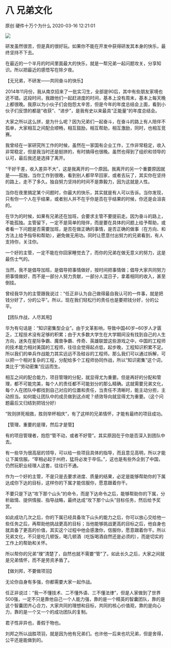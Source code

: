 八 兄弟文化
===================

原创 硬件十万个为什么 2020-03-16 12:21:01

![](http://p3.pstatp.com/large/pgc-image/b5bbfcb329bb4a42bda89b3cc4913f11)

  

研发虽然很苦，但是真的很好玩。如果你不能在开发中获得研发其本身的快乐，最终坚持不下去。

在最近的一个半月的时间里面最大的快乐，就是一帮兄弟一起问题攻关，分享知识。所以把最近的感悟写在除夕夜。

【无兄弟，不研发——共同奋斗的快乐】

2014年11月份，我从南京招来了一批实习生，全部是90后，其中有些朋友家境也还不错。这段时间，我跟他们一起赶进度的时间，基本上没有周末，基本上每天晚上都很晚。我原以为小伙子们会抱怨太辛苦，但是今年的年度总结会上面，看到小伙子们反馈的都是“收获”、“进步”，是我有史以来最具“正能量”的年度总结会。

大家之所以这么拼，是为什么呢？因为兄弟们一起奋斗，在奋斗的路上有人陪伴不孤单，大家相互之间配合顺畅，相互鼓励，相互帮助，相互激励，同时，也相互竞赛。

我曾经在一家研究所工作的时候，虽然在一家国有企业工作，工作非常稳定，收入非常稳定，但是我当时还是挺拼的，有时搞得也很晚。虽然也得到了组织和领导的认可，最后我还是选择了离开。

“干好干差，收入差异不大”，这是我离开的一个原因。我离开的另一个重要原因就是——孤独，当你工作到很晚，看到别人都早早回家，或者去玩了，其实你在坚持的路上，走不了多久。独自努力坚持的时间不是靠毅力，因为这就是人性。

当你在夜里搞定某个问题时，你最大的快乐，其实就是有人可以告诉。当你发现，只有你一个人在乎结果，或者别人并不在乎你是否在乎结果的时候，你还是会沮丧的。

在华为的时候，如果有兄弟还在加班，会要求主管不要提前走。因为奋斗的路上，不能孤独。主管留下，一定不是简单的陪伴，而是要在具体的问题上给予帮助，或者看一下问题是否需要加班，是否在做正确的事情，是否正确的做事（在方向、和方法上给予指导和帮助），避免做无用功。同时让愿意付出努力的兄弟看到，有人支持你，关注你。

一个好的主管，一定不能在你回家睡觉去了，而你的兄弟在做无意义的努力，这是最伤士气的。

当然，我不是倡导加班，是倡导把事情做好，按时间把事情做；倡导大家共同努力把事情做好，而不是一部分人努力贡献，一部分人混日子，拿着相同的收入，甚至倒挂。

曾经我华为的主管跟我说过：“任正非认为自己做得最自我认可的一件事，就是把钱分好了，分的公平”。所以，现在我们轻松行的责任也是要把钱分好，分的公平。

【团队作战，人尽其用】

华为有句话是：“知识密集型企业”。由于文革影响，导致中国40岁~60岁人才匮乏，工程技术没有足够的积累；由于大多数大学生在大学期间没有找到自己的人生方向，迷失在星际争霸、魔兽争霸、传奇、英雄联盟这些游戏之中，中国的工程师的技术能力相对美国的工程师，往往会觉得起点低，起步晚，工程知识积累不足。所以我们的单兵作战能力其实远远不及硅谷的工程师。那么我们可以通过拆解，可以把一个相对复杂的工程，分配给多个工程师协同作战，所以“知识密集”这个词，类比于“劳动密集”应运而生。

相互之间的配合能力，项目管理的分配，就显得尤为重要。但是再好的分配和管理，都不可能完美，每个人的责任都不可能划分的那么精确。这就需要兄弟文化，每个人在团队中都找到自己对应的位置和责任，当责任不清晰时，能主动分担，主动担当。如何能让团队中的成员做到这点呢？绩效导向就显得尤为重要。（这个问题最后又归结到把钱分好）

“败则拼死相救，胜则举杯相庆”，有了这样的兄弟情怀，才能有最终的项目成功。

【管理，重要的是理，然后才是管】

有的项目管理者，抱怨“管不动，或者不好管”。其实原因在于你是否深入到团队中去。

有一些华为很高层的领导，可以给一些项目具体的指导，而且意见高明，所以才能让下属信服。“宰相必起于州府，猛将必发于卒伍。”，这也是有些外企到了中国，仍然玩职业经理人这套，往往行不通。

作为一个好的主管，不是只是去要求进度、质量的结果，必定是能够帮助你的下属达成你下达的目标，这样你的下属才能信服你，愿意跟着你干。

不要只是下达“攻下那个山头”的命令，而是下达命令之后，能够帮助你的下属，分析敌情、提供情报、指导战略，最终达成“攻下那个山头”目标任务，然后给予奖赏。

如此成功几次之后，你的下属已经具备攻下山头的能力之后，你可以放心交给他一些任务之后，再帮助他挑战更高的目标；当他能够挑战更高的目标之后，他自身也就具备了更高的价值，其实这个过程中他会感激你，信服你，愿意跟着你干。所以兄弟文化，不只是吃几顿饭，喝几顿酒（吃饭喝酒自然还是必须的），而是切实的工作上的帮助和关怀。

所以帮你的兄弟“理”清楚了，自然也就不需要“管”了。如此长久之后，大家之间就是兄弟情怀，而不是劳资矛盾了。

【做刘邦，不要做项羽】

无论你自身有多强，你都需要大家一起作战。

任正非说过：“我一不懂技术、二不懂外语、三不懂法律”，但是人家做到了世界500强，一定不只是靠他自己一个人能力强，靠的是一个精英的智囊团队，靠的是这个智囊团齐心合力，大家共同的理想和目标，共同的核心价值观，靠的是向心力，靠的是一个又一个的成功团队的复制。

君子性非异也，善假于物也。

刘邦之所以战胜项羽，就是因为他有兄弟们。也许他一后来也坑兄弟，但是舍得，公平还是能做到的。